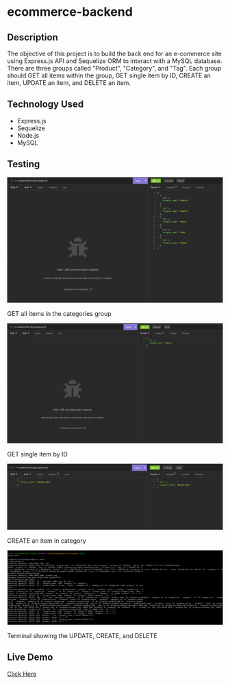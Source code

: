 # ecommerce-backend

## Description
The objective of this project is to build the back end for an e-commerce site using Express.js API and Sequelize ORM to interact with a MySQL database. There are three groups called "Product", "Category", and "Tag". Each group should GET all items within the group, GET single item by ID, CREATE an item, UPDATE an item, and DELETE an item. 

## Technology Used
- Express.js
- Sequelize 
- Node.js
- MySQL

## Testing
![alt text](images/screenshot2.PNG)

GET all items in the categories group

![alt text](images/screenshot3.PNG)

GET single item by ID 

![alt text](images/screenshot4.PNG)

CREATE an item in category

![alt text](images/screenshot1.PNG)

Terminal showing the UPDATE, CREATE, and DELETE

## Live Demo
[Click Here](https://drive.google.com/file/d/1cB_kP63xmzBDiBdq7CFuuKf87L5BJInO/view)
